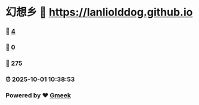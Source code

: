 # 幻想乡 :link: https://lanliolddog.github.io 
### :page_facing_up: [4](https://lanliolddog.github.io/tag.html) 
### :speech_balloon: 0 
### :hibiscus: 275 
### :alarm_clock: 2025-10-01 10:38:53 
### Powered by :heart: [Gmeek](https://github.com/Meekdai/Gmeek)
